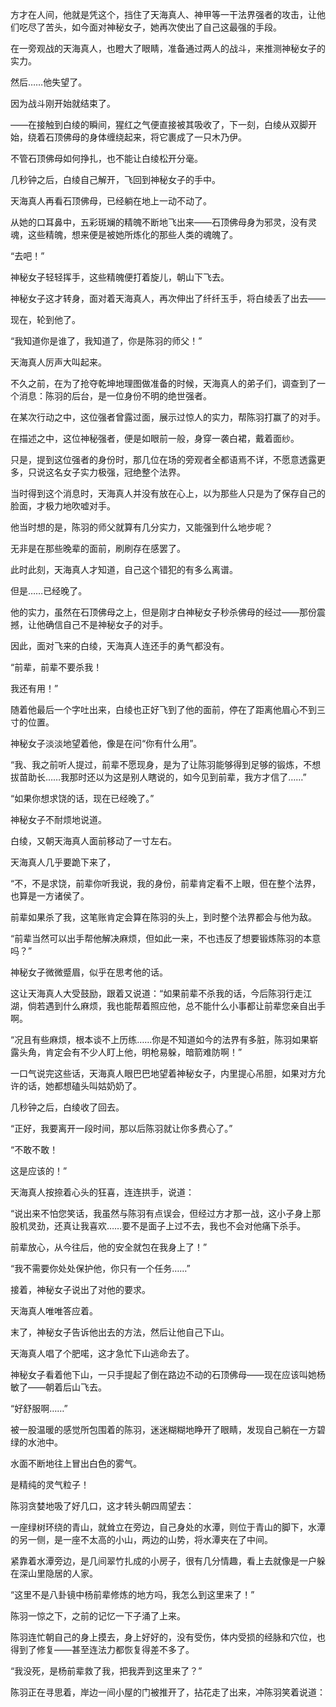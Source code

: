 方才在人间，他就是凭这个，挡住了天海真人、神甲等一干法界强者的攻击，让他们吃尽了苦头，如今面对神秘女子，她再次使出了自己这最强的手段。

在一旁观战的天海真人，也瞪大了眼睛，准备通过两人的战斗，来推测神秘女子的实力。

然后……他失望了。

因为战斗刚开始就结束了。

——在接触到白绫的瞬间，猩红之气便直接被其吸收了，下一刻，白绫从双脚开始，绕着石顶佛母的身体缠绕起来，将它裹成了一只木乃伊。

不管石顶佛母如何挣扎，也不能让白绫松开分毫。

几秒钟之后，白绫自己解开，飞回到神秘女子的手中。

天海真人再看石顶佛母，已经躺在地上一动不动了。

从她的口耳鼻中，五彩斑斓的精魄不断地飞出来——石顶佛母身为邪灵，没有灵魂，这些精魄，想来便是被她所炼化的那些人类的魂魄了。

“去吧！”

神秘女子轻轻挥手，这些精魄便打着旋儿，朝山下飞去。

神秘女子这才转身，面对着天海真人，再次伸出了纤纤玉手，将白绫丢了出去——

现在，轮到他了。

“我知道你是谁了，我知道了，你是陈羽的师父！”

天海真人厉声大叫起来。

不久之前，在为了抢夺乾坤地理图做准备的时候，天海真人的弟子们，调查到了一个消息：陈羽的后台，是一位身份不明的绝世强者。

在某次行动之中，这位强者曾露过面，展示过惊人的实力，帮陈羽打赢了的对手。

在描述之中，这位神秘强者，便是如眼前一般，身穿一袭白裙，戴着面纱。

只是，提到这位强者的身份时，那几位在场的旁观者全都语焉不详，不愿意透露更多，只说这名女子实力极强，冠绝整个法界。

当时得到这个消息时，天海真人并没有放在心上，以为那些人只是为了保存自己的脸面，才极力地吹嘘对手。

他当时想的是，陈羽的师父就算有几分实力，又能强到什么地步呢？

无非是在那些晚辈的面前，刷刷存在感罢了。

此时此刻，天海真人才知道，自己这个错犯的有多么离谱。

但是……已经晚了。

他的实力，虽然在石顶佛母之上，但是刚才白神秘女子秒杀佛母的经过——那份震撼，让他确信自己不是神秘女子的对手。

因此，面对飞来的白绫，天海真人连还手的勇气都没有。

“前辈，前辈不要杀我！

我还有用！”

随着他最后一个字吐出来，白绫也正好飞到了他的面前，停在了距离他眉心不到三寸的位置。

神秘女子淡淡地望着他，像是在问“你有什么用”。

“我、我之前听人提过，前辈不愿现身，是为了让陈羽能够得到足够的锻炼，不想拔苗助长……我那时还以为这是别人瞎说的，如今见到前辈，我方才信了……”

“如果你想求饶的话，现在已经晚了。”

神秘女子不耐烦地说道。

白绫，又朝天海真人面前移动了一寸左右。

天海真人几乎要跪下来了，

“不，不是求饶，前辈你听我说，我的身份，前辈肯定看不上眼，但在整个法界，也算是一方诸侯了。

前辈如果杀了我，这笔账肯定会算在陈羽的头上，到时整个法界都会与他为敌。

“前辈当然可以出手帮他解决麻烦，但如此一来，不也违反了想要锻炼陈羽的本意吗？”

神秘女子微微蹙眉，似乎在思考他的话。

这让天海真人大受鼓励，跟着又说道：“如果前辈不杀我的话，今后陈羽行走江湖，倘若遇到什么麻烦，我也能帮着照应他，总不能什么小事都让前辈您亲自出手啊。

“况且有些麻烦，根本谈不上历练……你是不知道如今的法界有多脏，陈羽如果崭露头角，肯定会有不少人盯上他，明枪易躲，暗箭难防啊！”

一口气说完这些话，天海真人眼巴巴地望着神秘女子，内里提心吊胆，如果对方允许的话，她都想磕头叫姑奶奶了。

几秒钟之后，白绫收了回去。

“正好，我要离开一段时间，那以后陈羽就让你多费心了。”

“不敢不敢！

这是应该的！”

天海真人按捺着心头的狂喜，连连拱手，说道：

“说出来不怕您笑话，我虽然与陈羽有点误会，但经过方才那一战，这小子身上那股机灵劲，还真让我喜欢……要不是面子上过不去，我也不会对他痛下杀手。

前辈放心，从今往后，他的安全就包在我身上了！”

“我不需要你处处保护他，你只有一个任务……”

接着，神秘女子说出了对他的要求。

天海真人唯唯答应着。

末了，神秘女子告诉他出去的方法，然后让他自己下山。

天海真人唱了个肥喏，这才急忙下山逃命去了。

神秘女子看着他下山，一只手提起了倒在路边不动的石顶佛母——现在应该叫她杨敏了——朝着后山飞去。

“好舒服啊……”

被一股温暖的感觉所包围着的陈羽，迷迷糊糊地睁开了眼睛，发现自己躺在一方碧绿的水池中。

水面不断地往上冒出白色的雾气。

是精纯的灵气粒子！

陈羽贪婪地吸了好几口，这才转头朝四周望去：

一座绿树环绕的青山，就耸立在旁边，自己身处的水潭，则位于青山的脚下，水潭的另一侧，是一座不太高的小山，两边的山势，将水潭夹在了中间。

紧靠着水潭旁边，是几间翠竹扎成的小房子，很有几分情趣，看上去就像是一户躲在深山里隐居的人家。

“这里不是八卦镜中杨前辈修炼的地方吗，我怎么到这里来了！”

陈羽一惊之下，之前的记忆一下子涌了上来。

陈羽连忙朝自己的身上摸去，身上好好的，没有受伤，体内受损的经脉和穴位，也得到了修复——甚至连法力都恢复得差不多了。

“我没死，是杨前辈救了我，把我弄到这里来了？”

陈羽正在寻思着，岸边一间小屋的门被推开了，拈花走了出来，冲陈羽笑着说道：
